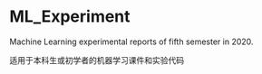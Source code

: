 # ML_Experiment
Machine Learning experimental reports of fifth semester in 2020.

适用于本科生或初学者的机器学习课件和实验代码
